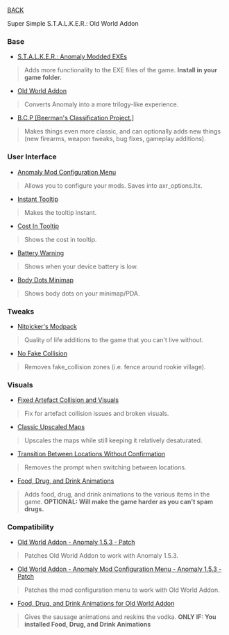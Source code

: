 
[BACK](..)

Super Simple S.T.A.L.K.E.R.: Old World Addon

### Base
- [S.T.A.L.K.E.R.: Anomaly Modded EXEs](https://github.com/themrdemonized/xray-monolith/releases/latest)
> Adds more functionality to the EXE files of the game. **Install in your game folder.**

- [Old World Addon](https://www.moddb.com/mods/stalker-anomaly/addons/152-old-world-addon)
> Converts Anomaly into a more trilogy-like experience.

- [B.C.P [Beerman's Classification Project.]](https://www.moddb.com/mods/stalker-anomaly/addons/bcp-beermans-classification-project)
> Makes things even more classic, and can optionally adds new things (new firearms, weapon tweaks, bug fixes, gameplay additions).

### User Interface
- [Anomaly Mod Configuration Menu](https://www.moddb.com/mods/stalker-anomaly/addons/anomaly-mod-configuration-menu)
> Allows you to configure your mods. Saves into axr_options.ltx.

- [Instant Tooltip](https://www.moddb.com/mods/stalker-anomaly/addons/instant-tooltip-for-rc18-23)
> Makes the tooltip instant.

- [Cost In Tooltip](https://www.moddb.com/mods/stalker-anomaly/addons/cost-in-tool-tip-u4h8-and-rc18-23)
> Shows the cost in tooltip.

- [Battery Warning](https://www.moddb.com/mods/stalker-anomaly/addons/batterywarning)
> Shows when your device battery is low.

- [Body Dots Minimap](https://www.moddb.com/mods/stalker-anomaly/addons/bodydotsminimap-white-dots-but-blue)
> Shows body dots on your minimap/PDA.

### Tweaks
- [Nitpicker's Modpack](https://www.moddb.com/mods/stalker-anomaly/addons/nitpickermodpack)
> Quality of life additions to the game that you can't live without.

- [No Fake Collision](https://www.moddb.com/mods/stalker-anomaly/addons/no-fake-collision)
> Removes fake_collision zones (i.e. fence around rookie village).

### Visuals
- [Fixed Artefact Collision and Visuals](https://www.moddb.com/mods/stalker-anomaly/addons/fixed-artefact-collision-and-visuals-152)
> Fix for artefact collision issues and broken visuals.

- [Classic Upscaled Maps](https://www.moddb.com/mods/stalker-anomaly/addons/classic-upscaled-maps)
> Upscales the maps while still keeping it relatively desaturated.

- [Transition Between Locations Without Confirmation](https://www.moddb.com/mods/stalker-anomaly/addons/transition-between-locations-without-confirmation)
> Removes the prompt when switching between locations.

- [Food, Drug, and Drink Animations](https://www.moddb.com/mods/stalker-anomaly/addons/food-drug-and-drinks-animations-reuploaded)
> Adds food, drug, and drink animations to the various items in the game. **OPTIONAL: Will make the game harder as you can't spam drugs.**

### Compatibility
- [Old World Addon - Anomaly 1.5.3 - Patch](https://www.moddb.com/mods/stalker-anomaly/addons/old-world-addon-adaptation-for-anomaly-153)
> Patches Old World Addon to work with Anomaly 1.5.3.

- [Old World Addon - Anomaly Mod Configuration Menu - Anomaly 1.5.3 - Patch](https://www.moddb.com/mods/stalker-anomaly/addons/mcm-patch-for-old-world-aaddon-anomaly-153-153)
> Patches the mod configuration menu to work with Old World Addon.

- [Food, Drug, and Drink Animations for Old World Addon](https://www.moddb.com/mods/stalker-anomaly/addons/food-drugs-and-drink-animations-for-old-world-addon)
> Gives the sausage animations and reskins the vodka. **ONLY IF: You installed Food, Drug, and Drink Animations**